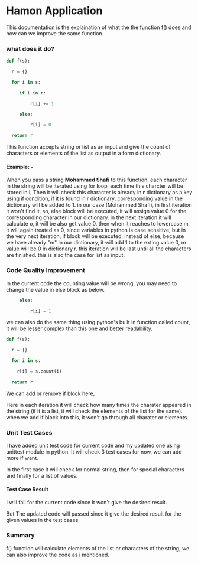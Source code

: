 # Hamon Application
 This documentation is the explaination of what the the function f() does and how can we improve the same function.

 ### what does it do?

```python
def f(s):

  r = {}

  for i in s:

     if i in r:

         r[i] += 1

     else:

         r[i] = 0

  return r
```

This function accepts string or list as an input and give the count of characters or elements of the list as output in a form dictionary.

#### Example: - 
When you pass a string **Mohammed Shafi** to this function, each character in the string will be iterated using for loop, each time this charcter will be stored in i, Then it will check this character is already in **r** dictionary as a key using if condition, if it is found in r dictionary, corresponding value in the dictionary will be added to 1. in our case (Mohammed Shafi), in first iteration it won't find it, so, else block will be executed, it will assign value 0 for the corresponding character in our dictionary.
in the next iteration it will calculate o, it will be also get value 0.
then when it reaches to lowercase m, it will again treated as 0, since variables in python is case sensitive, but in the very next iteration, if block will be executed, instead of else, because we have already "m" in our dictionary, it will add 1 to the exting value 0, m value will be 0 in dictionary r.
this iteration will be last until all the characters are finished.
this is also the case for list as input.

### Code Quality Improvement
In the current code the counting value will be wrong, you may need to change the value in else block as below.

```python
     else:

         r[i] = 1
```

we can also do the same thing using python's built in function called count, it will be lesser complex than this one and better readability.

```python
def f(s):

  r = {}

  for i in s:

    r[i] = s.count(i)

  return r
```
We can add or remove if block here,

Here in each iteration it will check how many times the charater appeared in the string (if it is a list, it will check the elements of the list for the same).
when we add if block into this, it won't go through all charater or elements.

### Unit Test Cases

I have added unit test code for current code and my updated one using unittest module in python.
It will check 3 test cases for now, we can add more if want.

In the first case it will check for normal string, then for special characters and finally for a list of values.

#### Test Case Result



I will fail for the current code since it won't give the desired result.



But The updated code will passed since it give the desired result for the given values in the test cases.

### Summary

f() function will calculate elements of the list or characters of the string, we can also improve the code as i mentioned.